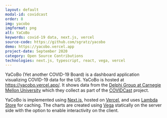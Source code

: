 ```yaml
---
layout: default
modal-id: covidcast
order: 8
img: yacobo
imgformat: png
alt: YaCoBo
keywords: covid-19 data, next.js, vercel
source-code: https://github.com/sgratz/yacobo
demo: https://yacobo.vercel.app
project-date: September 2020
category: Open Source Contributions
technologies: next.js, typescript, react, vega, vercel
---
```


YaCoBo (Yet another COVID-19 Board) is a dashboard application visualizing COVID-19 data for the US. YaCoBo is hosted at https://yacobo.vercel.app/. It shows data from the [Delphi Group at Carnegie Mellon University](https://delphi.cmu.edu/) which they collect as part of the [COVIDCast](https://covidcast.cmu.edu) project.

YaCoBo is implemented using [Next.js](https://nextjs.org), hosted on [Vercel](https://vercel.com/), and uses [Lambda Store](https://lambda.store/) for caching. The charts are created using [Vega](https://vega.github.io) statically on the server side with the option to enable interactivity on the client.
